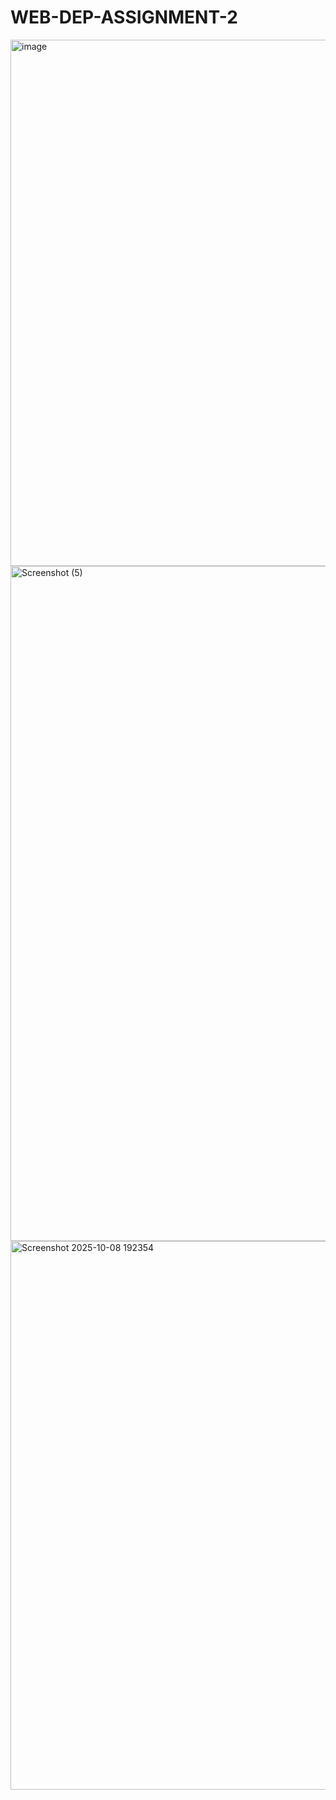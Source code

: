 # WEB-DEP-ASSIGNMENT-2
<img width="1881" height="842" alt="image" src="https://github.com/user-attachments/assets/35f538ec-5ec2-419b-b658-7fae8a50d0dc" />
<img width="1920" height="1080" alt="Screenshot (5)" src="https://github.com/user-attachments/assets/0db79a63-b307-49d0-8ce1-711c8ec34ec1" />
<img width="1871" height="878" alt="Screenshot 2025-10-08 192354" src="https://github.com/user-attachments/assets/752f63f4-9dfc-4976-b142-c69029b08e7a" />
